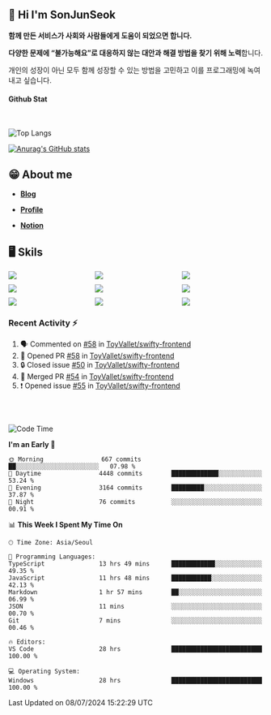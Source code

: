 ## 👋 Hi I'm SonJunSeok

**함께 만든 서비스가 사회와 사람들에게 도움이 되었으면 합니다.** 

**다양한 문제에 “불가능해요”로 대응하지 않는 대안과 해결 방법을 찾기 위해 노력**합니다. 

개인의 성장이 아닌 모두 함께 성장할 수 있는 방법을 고민하고 이를 프로그래밍에 녹여내고 싶습니다.

#### Github Stat
<div style="margin-top:50px;">

![Top Langs](https://github-readme-stats.vercel.app/api/top-langs/?username=kd02109&layout=compact&bg_color=dbf4ff&title_color=67adcc&text_color=67adcc&hide_border=true&show_icons=true&icon_color=67adcc&rank_icon=github&count_private=true&card_width=400px&card_height=300px)

[![Anurag's GitHub stats](https://github-readme-stats.vercel.app/api?username=kd02109&bg_color=dbf4ff&title_color=67adcc&text_color=67adcc&hide_border=true&show_icons=true&icon_color=67adcc&rank_icon=github&count_private=true&card_width=250px)](https://github.com/anuraghazra/github-readme-stats)


</div>



## 😁 About me
-  <a href="https://sonblog.vercel.app/" target="_blank"><strong>Blog</strong></a>

-  <a href="https://nostalgic-marquis-7af.notion.site/Frontend-Engineer-ec9b6e38c7824e7fb7f6fca4fc8564a5?pvs=74" target="_blank"><strong>Profile</strong></a>

-  <a href="https://nostalgic-marquis-7af.notion.site/Front-End-f0f3b7fcec3045c482c1cd33dfcf2abc?pvs=74" target="_blank"><strong>Notion</strong></a>

## 🖥️ Skils


<div style="display:grid; grid-template-rows:repeat(3, 1fr); grid-template-columns:repeat(3, 1fr); gap:10px">
  <img src="https://img.shields.io/badge/javascript-F7DF1E?style=flat-square&logo=javascript&logoColor=black"> 
  <img src="https://img.shields.io/badge/typescript-3178C6?style=flat-square&logo=typescript&logoColor=white"/>
  <img src="https://img.shields.io/badge/react-61DAFB?style=flat-square&logo=react&logoColor=black"/>
  <img src="https://img.shields.io/badge/redux-764ABC?style=flat-square&logo=redux&logoColor=white"/>
  <img src="https://img.shields.io/badge/styledcomponents-DB7093?style=flat-square&logo=styledcomponents&logoColor=white"/>
  <img src="https://img.shields.io/badge/tailwindcss-06B6D4?style=flat-square&logo=tailwindcss&logoColor=white"/>
  <img src="https://img.shields.io/badge/reactquery-FF4154?style=flat-square&logo=reactquery&logoColor=white"/>
  <img src="https://img.shields.io/badge/Next.js-B4B4DC?style=flat&logo=Next.js&logoColor=black"/>
  <img src="https://img.shields.io/badge/reactrouter-CA4245?style=flat-square&logo=reactrouter&logoColor=white"/>
</div>

### Recent Activity :zap:
<!--START_SECTION:activity-->
1. 🗣 Commented on [#58](https://github.com/ToyVallet/swifty-frontend/pull/58#issuecomment-2216926372) in [ToyVallet/swifty-frontend](https://github.com/ToyVallet/swifty-frontend)
2. 💪 Opened PR [#58](https://github.com/ToyVallet/swifty-frontend/pull/58) in [ToyVallet/swifty-frontend](https://github.com/ToyVallet/swifty-frontend)
3. 🔒 Closed issue [#50](https://github.com/ToyVallet/swifty-frontend/issues/50) in [ToyVallet/swifty-frontend](https://github.com/ToyVallet/swifty-frontend)
4. 🎉 Merged PR [#54](https://github.com/ToyVallet/swifty-frontend/pull/54) in [ToyVallet/swifty-frontend](https://github.com/ToyVallet/swifty-frontend)
5. ❗ Opened issue [#55](https://github.com/ToyVallet/swifty-frontend/issues/55) in [ToyVallet/swifty-frontend](https://github.com/ToyVallet/swifty-frontend)
<!--END_SECTION:activity-->

<br/>
<br/>

<!--START_SECTION:waka-->
![Code Time](http://img.shields.io/badge/Code%20Time-1%2C838%20hrs%2032%20mins-blue)

**I'm an Early 🐤** 

```text
🌞 Morning                667 commits         ██░░░░░░░░░░░░░░░░░░░░░░░   07.98 % 
🌆 Daytime                4448 commits        █████████████░░░░░░░░░░░░   53.24 % 
🌃 Evening                3164 commits        █████████░░░░░░░░░░░░░░░░   37.87 % 
🌙 Night                  76 commits          ░░░░░░░░░░░░░░░░░░░░░░░░░   00.91 % 
```


📊 **This Week I Spent My Time On** 

```text
🕑︎ Time Zone: Asia/Seoul

💬 Programming Languages: 
TypeScript               13 hrs 49 mins      ████████████░░░░░░░░░░░░░   49.35 % 
JavaScript               11 hrs 48 mins      ███████████░░░░░░░░░░░░░░   42.13 % 
Markdown                 1 hr 57 mins        ██░░░░░░░░░░░░░░░░░░░░░░░   06.99 % 
JSON                     11 mins             ░░░░░░░░░░░░░░░░░░░░░░░░░   00.70 % 
Git                      7 mins              ░░░░░░░░░░░░░░░░░░░░░░░░░   00.46 % 

🔥 Editors: 
VS Code                  28 hrs              █████████████████████████   100.00 % 

💻 Operating System: 
Windows                  28 hrs              █████████████████████████   100.00 % 
```


 Last Updated on 08/07/2024 15:22:29 UTC
<!--END_SECTION:waka-->
